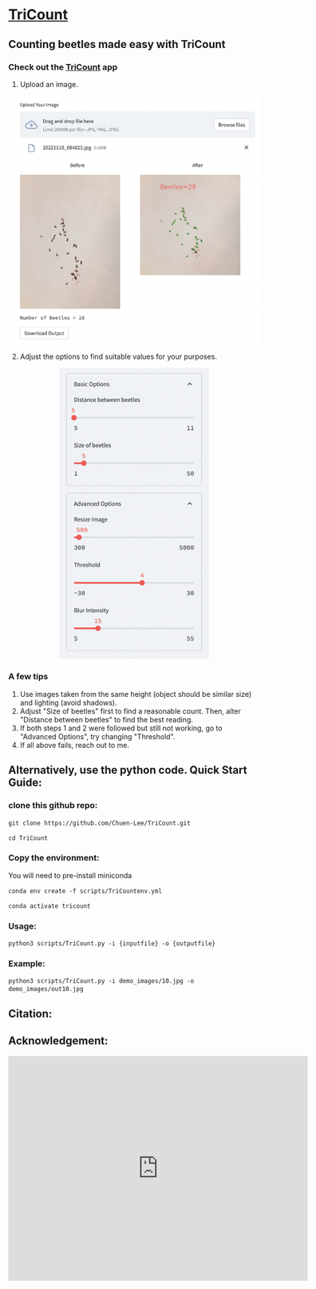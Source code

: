 # <a href="https://tricount.streamlit.app/" target="_blank">TriCount</a>

## Counting beetles made easy with TriCount

### Check out the <a href="https://tricount.streamlit.app/" target="_blank">TriCount</a> app

1. Upload an image.

<p align="center">
<img src="https://github.com/Chuen-Lee/TriCount/blob/main/demo_images/demo_upload.png?raw=true" alt="Demo_upload" width="600"/>
</p>

2. Adjust the options to find suitable values for your purposes.

<p align="center">
<img src="https://github.com/Chuen-Lee/TriCount/blob/main/demo_images/demo_options.png?raw=true" alt="Demo_options" width="300"/>
</p>

### A few tips

1. Use images taken from the same height (object should be similar size) and lighting (avoid shadows).
2. Adjust "Size of beetles" first to find a reasonable count. Then, alter "Distance between beetles" to find the best reading.
3. If both steps 1 and 2 were followed but still not working, go to "Advanced Options", try changing "Threshold".
4. If all above fails, reach out to me.

## Alternatively, use the python code. Quick Start Guide:
### clone this github repo:
```
git clone https://github.com/Chuen-Lee/TriCount.git
```
```
cd TriCount
```
### Copy the environment:
You will need to pre-install miniconda
```
conda env create -f scripts/TriCountenv.yml
```
```
conda activate tricount
```
### Usage:
```
python3 scripts/TriCount.py -i {inputfile} -o {outputfile}
```
### Example:
```
python3 scripts/TriCount.py -i demo_images/10.jpg -o demo_images/out10.jpg
```

## Citation:

## Acknowledgement:


<iframe src="https://tricount.streamlit.app" width="600" height="450" frameborder="0" style="border:0;" allowfullscreen="" aria-hidden="false" tabindex="0"></iframe>
